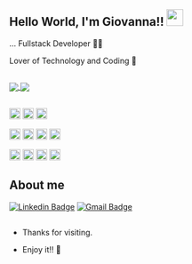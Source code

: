 ## Hello World, I'm Giovanna!! <img src=https://github.com/TheDudeThatCode/TheDudeThatCode/blob/master/Assets/Earth.gif width="30">
 
… Fullstack Developer 👩‍💻
 
Lover of Technology and Coding 💓
 
##

<a href=""> 
 <img align="center" src="https://github-readme-stats-sigma-five.vercel.app/api?username=giovanna-gregorio&theme=react&line_height=40&hide=css"/>
</a>

<a href=""> 
 <img align="center" src="https://github-readme-stats-sigma-five.vercel.app/api/top-langs/?username=giovanna-gregorio&theme=react&line_height=40&hide=css"/>
</a>

##

<code><img height="20" src="https://img.shields.io/badge/C%23-239120?style=flat-squaree&logo=c-sharp&logoColor=white"></code> 
<code><img height="20" src="https://img.shields.io/badge/PHP-777BB4?style=flat-square&logo=php&logoColor=white"></code> 
<code><img height="20" src="https://img.shields.io/badge/JavaScript-323330?style=flat-square&logo=javascript&logoColor=F7DF1E"></code>

<code><img height="20" src="https://img.shields.io/badge/HTML-239120?style=flat-square&logo=html5&logoColor=white"></code>
<code><img height="20" src="https://img.shields.io/badge/CSS-239120?&style=flat-square&logo=css3&logoColor=white"></code>
<code><img height="20" src="https://img.shields.io/badge/Postman-FF6C37?style=flat-square&logo=Postman&logoColor=white"></code>
<code><img height="20" src="https://img.shields.io/badge/Git-F05032?style=flat-square&logo=git&logoColor=white"></code>

<code><img height="20" src="https://img.shields.io/badge/PostgreSQL-316192?style=flat-square&logo=postgresql&logoColor=white"></code> 
<code><img height="20" src="https://img.shields.io/badge/MySQL-00000F?style=flat-square&logo=mysql&logoColor=white"></code>
<code><img height="20" src="https://img.shields.io/badge/MongoDB-4EA94B?style=flat-square&logo=mongodb&logoColor=white"></code> 
<code><img height="20" src="https://img.shields.io/badge/Oracle-F80000?style=flat-square&logo=Oracle&logoColor=white"></code> 


## About me 
[![Linkedin Badge](https://img.shields.io/badge/-LinkedIn-blue?style=flat-square&logo=Linkedin&logoColor=white&link=https://www.linkedin.com/in/giovanna-greg%C3%B3rio-guimar%C3%A3es-927293181/)](https://www.linkedin.com/in/giovanna-greg%C3%B3rio-guimar%C3%A3es-927293181/)
[![Gmail Badge](https://img.shields.io/badge/Gmail-D14836?style=flat-square&logo=gmail&logoColor=white)](mailto:giovanna.gregorio14@gmail.com)

##

- Thanks for visiting. 
 
- Enjoy it!! 🤖
